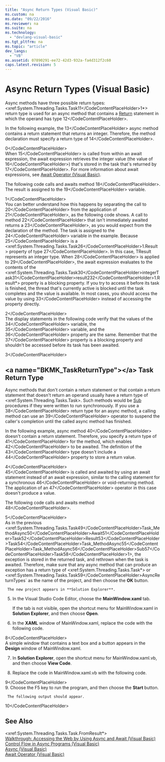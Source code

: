 ```yaml
---
title: "Async Return Types (Visual Basic)"
ms.custom: na
ms.date: "09/22/2016"
ms.reviewer: na
ms.suite: na
ms.technology: 
  - "devlang-visual-basic"
ms.tgt_pltfrm: na
ms.topic: "article"
dev_langs: 
  - "VB"
ms.assetid: 07890291-ee72-42d3-932a-fa4d312f2c60
caps.latest.revision: 5
---
```

# Async Return Types (Visual Basic)
Async methods have three possible return types: <xref:System.Threading.Tasks.Task<CodeContentPlaceHolder>11\</CodeContentPlaceHolder>1*> return type is used for an async method that contains a [Return](../vs140/return-statement--visual-basic-.md) statement in which the operand has type <CodeContentPlaceHolder>12\</CodeContentPlaceHolder>.  
  
 In the following example, the <CodeContentPlaceHolder>13\</CodeContentPlaceHolder> async method contains a return statement that returns an integer. Therefore, the method declaration must specify a return type of <CodeContentPlaceHolder>14\</CodeContentPlaceHolder>.  
  
<CodeContentPlaceHolder>0\</CodeContentPlaceHolder>  
 When <CodeContentPlaceHolder>15\</CodeContentPlaceHolder> is called from within an await expression, the await expression retrieves the integer value (the value of <CodeContentPlaceHolder>16\</CodeContentPlaceHolder>) that's stored in the task that's returned by <CodeContentPlaceHolder>17\</CodeContentPlaceHolder>. For more information about await expressions, see [Await Operator (Visual Basic)](../vs140/await-operator--visual-basic-.md).  
  
 The following code calls and awaits method <CodeContentPlaceHolder>18\</CodeContentPlaceHolder>. The result is assigned to the <CodeContentPlaceHolder>19\</CodeContentPlaceHolder> variable.  
  
<CodeContentPlaceHolder>1\</CodeContentPlaceHolder>  
 You can better understand how this happens by separating the call to <CodeContentPlaceHolder>20\</CodeContentPlaceHolder> from the application of <CodeContentPlaceHolder>21\</CodeContentPlaceHolder>, as the following code shows. A call to method <CodeContentPlaceHolder>22\</CodeContentPlaceHolder> that isn't immediately awaited returns a <CodeContentPlaceHolder>23\</CodeContentPlaceHolder>, as you would expect from the declaration of the method. The task is assigned to the <CodeContentPlaceHolder>24\</CodeContentPlaceHolder> variable in the example. Because <CodeContentPlaceHolder>25\</CodeContentPlaceHolder> is a <xref:System.Threading.Tasks.Task<CodeContentPlaceHolder>26\</CodeContentPlaceHolder>1.Result> property of type <CodeContentPlaceHolder>27\</CodeContentPlaceHolder>. In this case, TResult represents an integer type. When <CodeContentPlaceHolder>28\</CodeContentPlaceHolder> is applied to <CodeContentPlaceHolder>29\</CodeContentPlaceHolder>, the await expression evaluates to the contents of the <xref:System.Threading.Tasks.Task<CodeContentPlaceHolder>30\</CodeContentPlaceHolder>integerTask<CodeContentPlaceHolder>31\</CodeContentPlaceHolder>result2<CodeContentPlaceHolder>32\</CodeContentPlaceHolder>1.Result*> property is a blocking property. If you try to access it before its task is finished, the thread that's currently active is blocked until the task completes and the value is available. In most cases, you should access the value by using <CodeContentPlaceHolder>33\</CodeContentPlaceHolder> instead of accessing the property directly.  
  
<CodeContentPlaceHolder>2\</CodeContentPlaceHolder>  
 The display statements in the following code verify that the values of the <CodeContentPlaceHolder>34\</CodeContentPlaceHolder> variable, the <CodeContentPlaceHolder>35\</CodeContentPlaceHolder> variable, and the <CodeContentPlaceHolder>36\</CodeContentPlaceHolder> property are the same. Remember that the <CodeContentPlaceHolder>37\</CodeContentPlaceHolder> property is a blocking property and shouldn't be accessed before its task has been awaited.  
  
<CodeContentPlaceHolder>3\</CodeContentPlaceHolder>  
##  \<a name="BKMK_TaskReturnType">\</a> Task Return Type  
 Async methods that don't contain a return statement or that contain a return statement that doesn't return an operand usually have a return type of \<xref:System.Threading.Tasks.Task>. Such methods would be [Sub](../vs140/sub-procedures--visual-basic-.md) procedures if they were written to run synchronously. If you use a <CodeContentPlaceHolder>38\</CodeContentPlaceHolder> return type for an async method, a calling method can use an <CodeContentPlaceHolder>39\</CodeContentPlaceHolder> operator to suspend the caller's completion until the called async method has finished.  
  
 In the following example, async method <CodeContentPlaceHolder>40\</CodeContentPlaceHolder> doesn't contain a return statement. Therefore, you specify a return type of <CodeContentPlaceHolder>41\</CodeContentPlaceHolder> for the method, which enables <CodeContentPlaceHolder>42\</CodeContentPlaceHolder> to be awaited. The definition of the <CodeContentPlaceHolder>43\</CodeContentPlaceHolder> type doesn't include a <CodeContentPlaceHolder>44\</CodeContentPlaceHolder> property to store a return value.  
  
<CodeContentPlaceHolder>4\</CodeContentPlaceHolder>  
 <CodeContentPlaceHolder>45\</CodeContentPlaceHolder> is called and awaited by using an await statement instead of an await expression, similar to the calling statement for a synchronous <CodeContentPlaceHolder>46\</CodeContentPlaceHolder> or void-returning method. The application of an <CodeContentPlaceHolder>47\</CodeContentPlaceHolder> operator in this case doesn't produce a value.  
  
 The following code calls and awaits method <CodeContentPlaceHolder>48\</CodeContentPlaceHolder>.  
  
<CodeContentPlaceHolder>5\</CodeContentPlaceHolder>  
 As in the previous <xref:System.Threading.Tasks.Task<CodeContentPlaceHolder>49\</CodeContentPlaceHolder>Task_MethodAsync<CodeContentPlaceHolder>50\</CodeContentPlaceHolder>Await<CodeContentPlaceHolder>51\</CodeContentPlaceHolder>Task<CodeContentPlaceHolder>52\</CodeContentPlaceHolder>Result<CodeContentPlaceHolder>53\</CodeContentPlaceHolder>Task<CodeContentPlaceHolder>54\</CodeContentPlaceHolder>Task_MethodAsync<CodeContentPlaceHolder>55\</CodeContentPlaceHolder>Task_MethodAsync<CodeContentPlaceHolder>56\</CodeContentPlaceHolder>Sub<CodeContentPlaceHolder>57\</CodeContentPlaceHolder>Task<CodeContentPlaceHolder>58\</CodeContentPlaceHolder>1>, the exception is stored in the returned task, and rethrown when the task is awaited. Therefore, make sure that any async method that can produce an exception has a return type of \<xref:System.Threading.Tasks.Task*> or <xref:System.Threading.Tasks.Task<CodeContentPlaceHolder>59\</CodeContentPlaceHolder>AsyncReturnTypes` as the name of the project, and then choose the **OK** button.  
  
     The new project appears in **Solution Explorer**.  
  
5.  In the Visual Studio Code Editor, choose the **MainWindow.xaml** tab.  
  
     If the tab is not visible, open the shortcut menu for MainWindow.xaml in **Solution Explorer**, and then choose **Open**.  
  
6.  In the **XAML** window of MainWindow.xaml, replace the code with the following code.  
  
<CodeContentPlaceHolder>8\</CodeContentPlaceHolder>  
     A simple window that contains a text box and a button appears in the **Design** window of MainWindow.xaml.  
  
7.  In **Solution Explorer**, open the shortcut menu for MainWindow.xaml.vb, and then choose **View Code**.  
  
8.  Replace the code in MainWindow.xaml.vb with the following code.  
  
<CodeContentPlaceHolder>9\</CodeContentPlaceHolder>  
9. Choose the F5 key to run the program, and then choose the **Start** button.  
  
     The following output should appear.  
  
<CodeContentPlaceHolder>10\</CodeContentPlaceHolder>  
## See Also  
 \<xref:System.Threading.Tasks.Task.FromResult*>   
 [Walkthrough: Accessing the Web by Using Async and Await (Visual Basic)](../vs140/walkthrough--accessing-the-web-by-using-async-and-await--visual-basic-.md)   
 [Control Flow in Async Programs (Visual Basic)](../vs140/control-flow-in-async-programs--visual-basic-.md)   
 [Async (Visual Basic)](../vs140/async--visual-basic-.md)   
 [Await Operator (Visual Basic)](../vs140/await-operator--visual-basic-.md)
